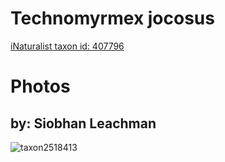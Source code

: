 
Technomyrmex jocosus
====================
  
[iNaturalist taxon id: 407796](https://www.inaturalist.org/taxa/407796)
# Photos

## by: Siobhan Leachman
  
![taxon2518413](https://inaturalist-open-data.s3.amazonaws.com/photos/2658437/medium.jpg)